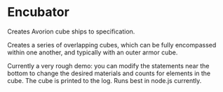 # Encubator
Creates Avorion cube ships to specification.

Creates a series of overlapping cubes, which can be fully encompassed within one another, and typically with an outer armor cube.

Currently a very rough demo: you can modify the statements near the bottom to change the desired materials and counts for elements in the cube. The cube is printed to the log.
Runs best in node.js currently.
